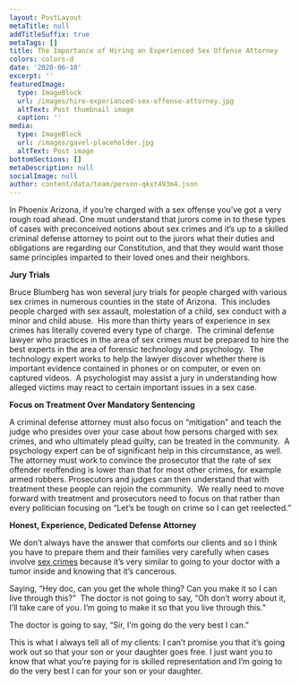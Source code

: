 ```yaml
---
layout: PostLayout
metaTitle: null
addTitleSuffix: true
metaTags: []
title: The Importance of Hiring an Experienced Sex Offense Attorney
colors: colors-d
date: '2020-06-10'
excerpt: ''
featuredImage:
  type: ImageBlock
  url: /images/hire-experianced-sex-offense-attorney.jpg
  altText: Post thumbnail image
  caption: ''
media:
  type: ImageBlock
  url: /images/gavel-placeholder.jpg
  altText: Post image
bottomSections: []
metaDescription: null
socialImage: null
author: content/data/team/person-qkxt493m4.json
---
```


In Phoenix Arizona, if you’re charged with a sex offense you’ve got a very rough road ahead. One must understand that jurors come in to these types of cases with preconceived notions about sex crimes and it’s up to a skilled criminal defense attorney to point out to the jurors what their duties and obligations are regarding our Constitution, and that they would want those same principles imparted to their loved ones and their neighbors.

**Jury Trials**

Bruce Blumberg has won several jury trials for people charged with various sex crimes in numerous counties in the state of Arizona.  This includes people charged with sex assault, molestation of a child, sex conduct with a minor and child abuse.  His more than thirty years of experience in sex crimes has literally covered every type of charge.  The criminal defense lawyer who practices in the area of sex crimes must be prepared to hire the best experts in the area of forensic technology and psychology.  The technology expert works to help the lawyer discover whether there is important evidence contained in phones or on computer, or even on captured videos.  A psychologist may assist a jury in understanding how alleged victims may react to certain important issues in a sex case.

**Focus on Treatment Over Mandatory Sentencing**

A criminal defense attorney must also focus on “mitigation” and teach the judge who presides over your case about how persons charged with sex crimes, and who ultimately plead guilty, can be treated in the community.  A psychology expert can be of significant help in this circumstance, as well.  The attorney must work to convince the prosecutor that the rate of sex offender reoffending is lower than that for most other crimes, for example armed robbers. Prosecutors and judges can then understand that with treatment these people can rejoin the community.  We really need to move forward with treatment and prosecutors need to focus on that rather than every politician focusing on “Let’s be tough on crime so I can get reelected.”

**Honest, Experience, Dedicated Defense Attorney**

We don’t always have the answer that comforts our clients and so I think you have to prepare them and their families very carefully when cases involve [sex crimes](https://azblumberglaw.com/phoenix-criminal-attorney/sex-crimes/) because it’s very similar to going to your doctor with a tumor inside and knowing that it’s cancerous.

Saying, “Hey doc, can you get the whole thing? Can you make it so I can live through this?”  The doctor is not going to say, “Oh don’t worry about it, I’ll take care of you. I’m going to make it so that you live through this.”

The doctor is going to say, “Sir, I’m going do the very best I can.”

This is what I always tell all of my clients: I can’t promise you that it’s going work out so that your son or your daughter goes free. I just want you to know that what you’re paying for is skilled representation and I’m going to do the very best I can for your son or your daughter.
